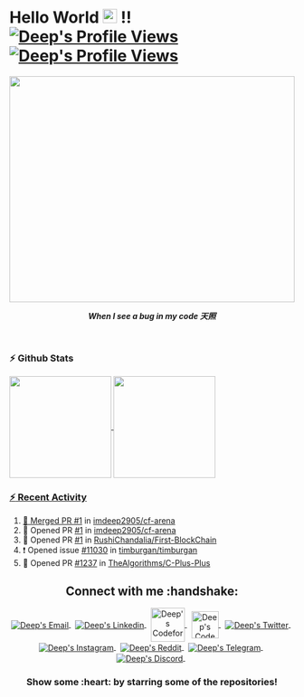 <!--Header-->
<h1> Hello World <img src="https://i.gifer.com/origin/0c/0c71e4577721c09ecca15af4f273e4d0_w200.gif" width="25px" height="25px" > !!
<a href="#">
  <img alt="Deep's Profile Views" src="https://komarev.com/ghpvc/?username=imdeep2905&color=blue" />
</a>
<a href="https://github.com/imdeep2905?tab=followers">
  <img alt="Deep's Profile Views" src="https://img.shields.io/github/followers/imdeep2905.svg?style=flat&label=Follow" />
</a>
</h1>

<!--Mid GIF-->
</hr>
<p align="center">
<img align="center" src="https://media.giphy.com/media/CchzkJJ6UrQmQ/giphy.gif" width="100%" height="400px"/>
</p>
<p align="center"><i><b>When I see a bug in my code 天照 </b></i></p>
</hr>
</br>

### :zap: Github Stats

<p align="left">
<a href="https://github.com/imdeep2905">
  <img align="center" height="180px" src="https://github-readme-stats.anuraghazra1.vercel.app/api?username=imdeep2905&layout=compact&show_icons=true&theme=tokyonight&line_height=27&title_color=FFFFFF"
</a>
<a href="https://github.com/imdeep2905">
  <img align="center" height="180px" src="https://github-readme-stats.vercel.app/api/top-langs/?username=imdeep2905&layout=compact&&show_icons=true&theme=tokyonight&line_height=27&title_color=FFFFFF"
</a>
</p>

### :zap: Recent Activity
<!--START_SECTION:activity-->
1. 🎉 Merged PR [#1](https://github.com/imdeep2905/cf-arena/pull/1) in [imdeep2905/cf-arena](https://github.com/imdeep2905/cf-arena)
2. 💪 Opened PR [#1](https://github.com/imdeep2905/cf-arena/pull/1) in [imdeep2905/cf-arena](https://github.com/imdeep2905/cf-arena)
3. 💪 Opened PR [#1](https://github.com/RushiChandalia/First-BlockChain/pull/1) in [RushiChandalia/First-BlockChain](https://github.com/RushiChandalia/First-BlockChain)
4. ❗️ Opened issue [#11030](https://github.com/timburgan/timburgan/issues/11030) in [timburgan/timburgan](https://github.com/timburgan/timburgan)
5. 💪 Opened PR [#1237](https://github.com/TheAlgorithms/C-Plus-Plus/pull/1237) in [TheAlgorithms/C-Plus-Plus](https://github.com/TheAlgorithms/C-Plus-Plus)
<!--END_SECTION:activity-->

<!--Social-->
<p align="center">
  <h2 align="center"> Connect with me :handshake:</h2>
</p>
<p align="center">
<a href="mailto:deepraval2905@gmail.com" target="_blank">
  <img align="center" alt="Deep's Email" src="https://img.icons8.com/fluent/48/000000/gmail--v2.png"/>
</a>
&nbsp;
<a href="https://www.linkedin.com/in/deep-raval/" target="_blank">
  <img align="center" alt="Deep's Linkedin" src="https://img.icons8.com/fluent/48/000000/linkedin.png"/>
</a>
&nbsp;
<a href="https://codeforces.com/profile/ZetaFunction" target="_blank">
  <img align="center" alt="Deep's Codeforces" width="60px" src="https://lh3.googleusercontent.com/-9azrA7GgyNpNVfHRI5xLhRyy4OuqevecUAjUFFfpJccTGHkdd4oXYfw11Z5-jxlDRM=s200" />
</a>
&nbsp;
<a href="https://www.codechef.com/users/deep2905" target="_blank">
  <img align="center" alt="Deep's CodeChef" width="48px" src="https://s3.amazonaws.com/codechef_shared/sites/default/files/uploads/pictures/811b20a47eac52b10c90ab82e0628e21.png"/>
</a>
&nbsp;
<a href="https://twitter.com/deep_raval_2905" target="_blank">
  <img align="center" alt="Deep's Twitter" src="https://img.icons8.com/fluent/48/000000/twitter.png"/>
</a>
&nbsp;
<a href="https://www.instagram.com/deep_raval_2905/" target="_blank">
  <img align="center" alt="Deep's Instagram" src="https://img.icons8.com/fluent/48/000000/instagram-new.png" />
</a>
&nbsp;
<a href="https://www.reddit.com/user/deepraval2905/" target="_blank">
  <img align="center" alt="Deep's Reddit" src="https://img.icons8.com/fluent/48/000000/reddit.png" />
</a>
&nbsp;
<a href="https://t.me/imdeep2905" target="_blank">
  <img align="center" alt="Deep's Telegram" src="https://img.icons8.com/color/48/000000/telegram-app.png" />
</a>
&nbsp;
<a href="https://discord.gg/qFYW3Ks" target="_blank">
  <img align="center" alt="Deep's Discord" src="https://img.icons8.com/fluent/48/000000/discord-logo.png" />
</a>
&nbsp;
</p>

<h3 align="center">Show some :heart: by starring some of the repositories!</h3>

<!--OLD-->
<!--<h3 align="center">Show some <img src="https://media.giphy.com/media/l0K4kWJir91VEoa1W/giphy.gif" width="75px" > by starring some of the repositories!</h3>-->
<!--<img src="https://github-readme-quotes.herokuapp.com/quote?theme=tokyonight" /> -->

